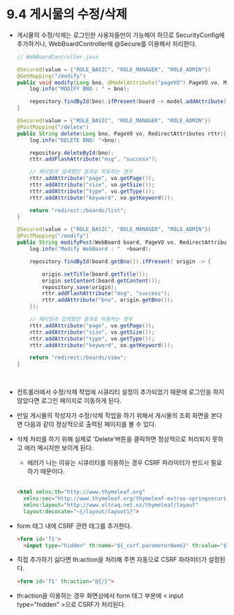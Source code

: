 # 9.4 게시물의 수정/삭제

  - 게시물의 수정/삭제는 로그인한 사용자들만이 가능해야 하므로 SecurityConfig에 추가하거나, WebBoardController에 @Secure를 이용해서 처리한다.

    ```Java
    // WebBoardController.java

    @Secured(value = {"ROLE_BASIC", "ROLE_MANAGER", "ROLE_ADMIN"})
    @GetMapping("/modify")
    public void modify(Long bno, @ModelAttribute("pageVO") PageVO vo, Model model){
        log.info("MODIFY BNO : " + bno);

        repository.findById(bno).ifPresent(board -> model.addAttribute("vo", board));
    }

    @Secured(value = {"ROLE_BASIC", "ROLE_MANAGER", "ROLE_ADMIN"})
    @PostMapping("/delete")
    public String delete(Long bno, PageVO vo, RedirectAttributes rttr){
        log.info("DELETE BNO: "+bno);

        repository.deleteById(bno);
        rttr.addFlashAttribute("msg", "success");

        // 페이징과 검색했던 결과로 이동하는 경우
        rttr.addAttribute("page", vo.getPage());
        rttr.addAttribute("size", vo.getSize());
        rttr.addAttribute("type", vo.getType());
        rttr.addAttribute("keyword", vo.getKeyword());

        return "redirect:/boards/list";
    }

    @Secured(value = {"ROLE_BASIC", "ROLE_MANAGER", "ROLE_ADMIN"})
    @PostMapping("/modify")
    public String modifyPost(WebBoard board, PageVO vo, RedirectAttributes rttr){
        log.info("Modify WebBoard : "  +board);

        repository.findById(board.getBno()).ifPresent( origin -> {

            origin.setTitle(board.getTitle());
            origin.setContent(board.getContent());
            repository.save(origin);
            rttr.addFlashAttribute("msg", "success");
            rttr.addAttribute("bno", origin.getBno());
        });

        // 페이징과 검색했던 결과로 이동하는 경우
        rttr.addAttribute("page", vo.getPage());
        rttr.addAttribute("size", vo.getSize());
        rttr.addAttribute("type", vo.getType());
        rttr.addAttribute("keyword", vo.getKeyword());

        return "redirect:/boards/view";
    }
    ```

<br />

  - 컨트롤러에서 수정/삭제 작업에 시큐리티 설정이 추가되었기 때문에 로그인을 하지 않았다면 로그인 페이지로 이동하게 된다.

  - 만일 게시물의 작성자가 수정/삭제 작업을 하기 위해서 게시물의 조회 화면을 본다면 다음과 같이 정상적으로 출력된 페이지를 볼 수 있다.

  - 삭제 처리를 하기 위해 실제로 'Delete'버튼을 클릭하면 정상적으로 처리되지 못하고 에러 메시지만 보이게 된다.

    - 에러가 나는 이유는 시큐리티를 이용하는 경우 CSRF 파라미터가 반드시 필요하기 때문이다.

    <br />

    ```HTML
    <html xmlns:th="http://www.thymeleaf.org"
      xmlns:sec="http://www.thymeleaf.org/thymeleaf-extras-springsecurity5"
      xmlns:layout="http://www.ultraq.net.nz/thymeleaf/layout"
      layout:decorate="~{/layout/layout1}">
    ```

  - form 태그 내에 CSRF 관련 태그를 추가한다.

    ```HTML
    <form id='f1'>
      <input type="hidden" th:name="${_csrf.parameterName}" th:value="${_csrf.token}" />
    ```

  - 직접 추가하기 싫다면 th:action을 처리해 주면 자동으로 CSRF 파라미터가 설정된다.

    ```HTML
    <form id='f1' th:action="@{/}">
    ```

  - th:action을 이용하는 경우 화면상에서 form 태그 부분에 < input type="hidden" >으로 CSRF가 처리된다.